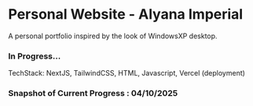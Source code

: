 # Personal Website - Alyana Imperial

A personal portfolio inspired by the look of WindowsXP desktop.

### In Progress...

TechStack: NextJS, TailwindCSS, HTML, Javascript, Vercel (deployment)

### Snapshot of Current Progress : 04/10/2025
